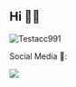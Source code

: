 <h2 align="left">Hi 👋🏻</h2>  

<p align="left"> <img src="https://github-readme-stats.vercel.app/api?username=Testacc991&show_icons=true" alt="Testacc991" /> </p>

<p align="left">Social Media 🔗:
</p>

![](https://komarev.com/ghpvc/?username=Testacc991)
